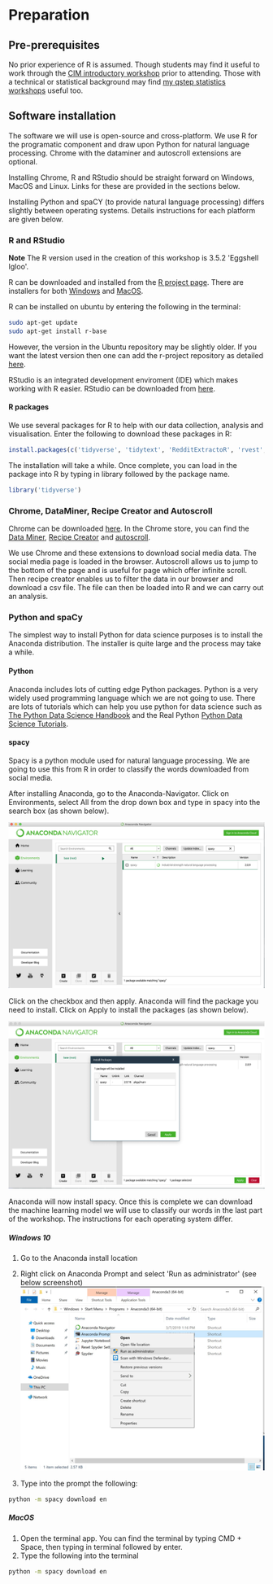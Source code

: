 # Preparation

## Pre-prerequisites

No prior experience of R is assumed. Though students may find it useful to work through the [CIM introductory workshop](https://warwick.ac.uk/fac/cross_fac/cim/people/academic-technology/rworkshop/) prior to attending. Those with a technical or statistical background may find [my qstep statistics workshops](https://github.com/jamestripp/qstep-workshops) useful too.

## Software installation

The software we will use is open-source and cross-platform. We use R for the programatic component and draw upon Python for natural language processing. Chrome with the dataminer and autoscroll extensions are optional.

Installing Chrome, R and RStudio should be straight forward on Windows, MacOS and Linux. Links for these are provided in the sections below. 

Installing Python and spaCY (to provide natural language processing) differs slightly between operating systems. Details instructions for each platform are given below.

### R and RStudio

**Note** The R version used in the creation of this workshop is 3.5.2 'Eggshell Igloo'.

R can be downloaded and installed from the [R project page](https://cloud.r-project.org). There are installers for both [Windows](https://cloud.r-project.org/bin/windows/base/) and [MacOS](https://cloud.r-project.org/bin/macosx/).

R can be installed on ubuntu by entering the following in the terminal:

```bash
sudo apt-get update
sudo apt-get install r-base
```

However, the version in the Ubuntu repository may be slightly older. If you want the latest version then one can add the r-project repository as detailed [here](https://www.digitalocean.com/community/tutorials/how-to-install-r-on-ubuntu-18-04).

RStudio is an integrated development enviroment (IDE) which makes working with R easier. RStudio can be downloaded from [here](https://www.rstudio.com/products/rstudio/download/#download).

#### R packages

We use several packages for R to help with our data collection, analysis and visualisation. Enter the following to download these packages in R:

```R
install.packages(c('tidyverse', 'tidytext', 'RedditExtractoR', 'rvest', 'httr'))
```

The installation will take a while. Once complete, you can load in the package into R by typing in library followed by the package name.

```R
library('tidyverse')
```

### Chrome, DataMiner, Recipe Creator and Autoscroll

Chrome can be downloaded [here](https://www.google.com/chrome/). In the Chrome store, you can find the [Data Miner](https://chrome.google.com/webstore/detail/data-scraper-easy-web-scr/nndknepjnldbdbepjfgmncbggmopgden), [Recipe Creator](https://chrome.google.com/webstore/detail/recipe-creator/icadidhenmiokjlmpdgjikdoknhfgkhg) and [autoscroll](https://chrome.google.com/webstore/detail/autoscroll/kgkaecolmndcecnchojbndeanmiokofl/related).

We use Chrome and these extensions to download social media data. The social media page is loaded in the browser. Autoscroll allows us to jump to the bottom of the page and is useful for page which offer infinite scroll. Then recipe creator enables us to filter the data in our browser and download a csv file. The file can then be loaded into R and we can carry out an analysis.

### Python and spaCy

The simplest way to install Python for data science purposes is to install the Anaconda distribution. The installer is quite large and the process may take a while. 

#### Python

Anaconda includes lots of cutting edge Python packages. Python is a very widely used programming language which we are not going to use. There are lots of tutorials which can help you use python for data science such as [The Python Data Science Handbook](https://jakevdp.github.io/PythonDataScienceHandbook/) and the Real Python [Python Data Science Tutorials](https://realpython.com/tutorials/data-science/).


#### spacy

Spacy is a python module used for natural language processing. We are going to use this from R in order to classify the words downloaded from social media.

After installing Anaconda, go to the Anaconda-Navigator. Click on Environments, select All from the drop down box and type in spacy into the search box (as shown below).

![Figure 1: Searching for the spacy package in Anaconda Python](fig1.png)


Click on the checkbox and then apply. Anaconda will find the package you need to install. Click on Apply to install the packages (as shown below).

![Figure 2: Anaconda screen for downloading spacy](fig2.png)

Anaconda will now install spacy. Once this is complete we can download the machine learning model we will use to classify our words in the last part of the workshop. The instructions for each operating system differ.

##### Windows 10

1. Go to the Anaconda install location
2. Right click on Anaconda Prompt and select 'Run as administrator' (see below screenshot)
![Figure 3: Running the Anaconda prompt as adminstrator](fig3.jpg)

3. Type into the prompt the following:
```bash
python -m spacy download en
```

##### MacOS

1. Open the terminal app. You can find the terminal by typing CMD + Space, then typing in terminal followed by enter.
2. Type the following into the terminal
```bash
python -m spacy download en
```